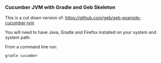 <h3>Cucumber JVM with Gradle and Geb Skeleton</h3>

This is a cut down version of: https://github.com/geb/geb-example-cucumber-jvm

You will need to have Java, Gradle and Firefox installed on your system and system path.

From a command line run:
```
gradle cucumber
